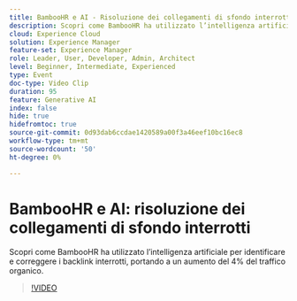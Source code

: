 ```yaml
---
title: BambooHR e AI - Risoluzione dei collegamenti di sfondo interrotti
description: Scopri come BambooHR ha utilizzato l’intelligenza artificiale per identificare e correggere i backlink interrotti, portando a un aumento del 4% del traffico organico.
cloud: Experience Cloud
solution: Experience Manager
feature-set: Experience Manager
role: Leader, User, Developer, Admin, Architect
level: Beginner, Intermediate, Experienced
type: Event
doc-type: Video Clip
duration: 95
feature: Generative AI
index: false
hide: true
hidefromtoc: true
source-git-commit: 0d93dab6ccdae1420589a00f3a46eef10bc16ec8
workflow-type: tm+mt
source-wordcount: '50'
ht-degree: 0%

---
```



# BambooHR e AI: risoluzione dei collegamenti di sfondo interrotti

Scopri come BambooHR ha utilizzato l’intelligenza artificiale per identificare e correggere i backlink interrotti, portando a un aumento del 4% del traffico organico.

>[!VIDEO](https://video.tv.adobe.com/v/3461995/?learn=on&enablevpops&captions=ita)
